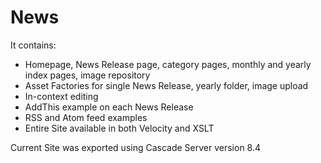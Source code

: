 News
============================

It contains:

* Homepage, News Release page, category pages, monthly and yearly index pages, image repository
* Asset Factories for single News Release, yearly folder, image upload
* In-context editing
* AddThis example on each News Release
* RSS and Atom feed examples
* Entire Site available in both Velocity and XSLT

Current Site was exported using Cascade Server version 8.4
